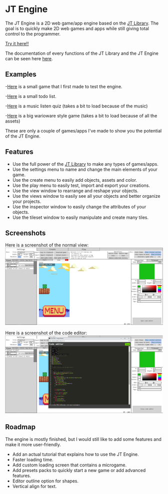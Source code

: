 
# JT Engine

The JT Engine is a 2D web game/app engine based on the [JT Library](https://github.com/ToniestTony/jt_lib). The goal is to quickly make 2D web games and apps while still giving total control to the programmer.

[Try it here!!](https://jt-engine.onrender.com/)

The documentation of every functions of the JT Library and the JT Engine can be seen here [here](https://toniesttony.github.io/jt.html#jte).




## Examples

-[Here](http://ynotplay.ca/jeu.html?id=flamehead) is a small game that I first made to test the engine.

-[Here](https://todojt.netlify.app/) is a small todo list.

-[Here](https://music-listen-lite.netlify.app/) is a music listen quiz (takes a bit to load because of the music)

-[Here](http://ynotplay.ca/jeu.html?id=outOfControl) is a big warioware style game (takes a bit to load because of all the assets)

These are only a couple of games/apps I've made to show you the potential of the JT Engine.

## Features

- Use the full power of the [JT Library](https://github.com/ToniestTony/jt_lib) to make any types of games/apps.
- Use the settings menu to name and change the main elements of your game.
- Use the create menu to easily add objects, assets and color.
- Use the play menu to easily test, import and export your creations.
- Use the view window to rearrange and reshape your objects.
- Use the views window to easily see all your objects and better organize your projects. 
- Use the inspector window to easily change the attributes of your objects.
- Use the tileset window to easily manipulate and create many tiles.




## Screenshots

Here is a screenshot of the normal view:
![Logo](https://raw.githubusercontent.com/ToniestTony/JT-Engine/main/demo/screen1.png "Main screenshot")

Here is a screenshot of the code editor:
![Logo](https://raw.githubusercontent.com/ToniestTony/JT-Engine/main/demo/screen2.png "Main screenshot")

## Roadmap

The engine is mostly finished, but I would still like to add some features and make it more user-friendly.

- Add an actual tutorial that explains how to use the JT Engine.
- Faster loading time.
- Add custom loading screen that contains a microgame.
- Add presets packs to quickly start a new game or add advanced features.
- Editor outline option for shapes.
- Vertical align for text.

